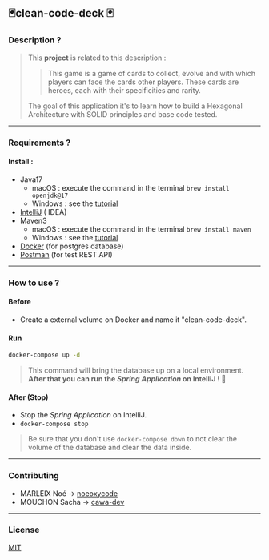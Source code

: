 🃏clean-code-deck 🃏
---

### Description ?

> This **project** is related to this description :
>> This game is a game of
> > cards to collect, evolve and with which players can face the cards
> > other players. These cards are heroes, each with their specificities and rarity.
>
> The goal of this application it's to learn how to build a Hexagonal Architecture
> with SOLID principles and base code tested.
---

### Requirements ?

#### Install :

* Java17
    * macOS : execute the command in the terminal ``brew install openjdk@17``
    * Windows : see the [tutorial](https://java.tutorials24x7.com/blog/how-to-install-java-17-on-windows)
* [IntelliJ](https://www.jetbrains.com/idea/download/?source=google&medium=cpc&campaign=9736964302&term=intellij%20idea&content=602143185538&gclid=CjwKCAiArY2fBhB9EiwAWqHK6p_4ouOGjREHl3lQVuOk2uDV1zVjgXv85LKubo850OYSnTweu859shoCUToQAvD_BwE#section=mac) (
  IDEA)
* Maven3
    * macOS : execute the command in the terminal ``brew install maven``
    * Windows : see the [tutorial](https://maven.apache.org/install.html)
* [Docker](https://www.docker.com/) (for postgres database)
* [Postman](https://www.postman.com/) (for test REST API)

---

### How to use ?

#### Before

* Create a external volume on Docker and name it "clean-code-deck".

#### Run

```bash
docker-compose up -d
```

> This command will bring the database up on a local environment.
**After that you can run the *Spring Application* on IntelliJ ! 🚀**

#### After (Stop)

* Stop the *Spring Application* on IntelliJ.
* ```docker-compose stop```

> Be sure that you don't use ```docker-compose down``` to not clear the volume of the database and clear the data
> inside.
---

### Contributing

* MARLEIX Noé -> [noeoxycode](https://github.com/noeoxycode)
* MOUCHON Sacha -> [cawa-dev](https://github.com/cawa-dev)

---

### License

[MIT](https://choosealicense.com/licenses/mit/)
